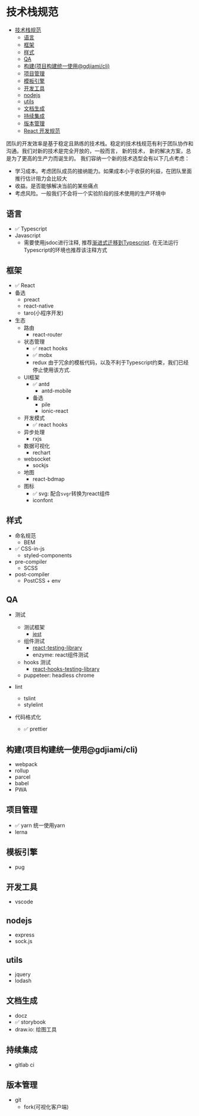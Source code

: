 # 技术栈规范

<!-- TOC -->

- [技术栈规范](#技术栈规范)
  - [语言](#语言)
  - [框架](#框架)
  - [样式](#样式)
  - [QA](#qa)
  - [构建(项目构建统一使用@gdjiami/cli)](#构建项目构建统一使用gdjiamicli)
  - [项目管理](#项目管理)
  - [模板引擎](#模板引擎)
  - [开发工具](#开发工具)
  - [nodejs](#nodejs)
  - [utils](#utils)
  - [文档生成](#文档生成)
  - [持续集成](#持续集成)
  - [版本管理](#版本管理)
  - [React 开发规范](#react-开发规范)

<!-- /TOC -->

团队的开发效率是基于稳定且熟练的技术栈。稳定的技术栈规范有利于团队协作和沟通。我们对新的技术是完全开放的，一般而言， 新的技术， 新的解决方案，总是为了更高的生产力而诞生的。 我们容纳一个新的技术选型会有以下几点考虑：

- 学习成本。考虑团队成员的接纳能力。如果成本小于收获的利益，在团队里面推行估计阻力会比较大
- 收益。是否能够解决当前的某些痛点
- 考虑风险。一般我们不会将一个实验阶段的技术使用的生产环境中

## 语言

- ✅ Typescript
- Javascript
  - 需要使用jsdoc进行注释, 推荐[渐进式迁移到Typescript](https://www.typescriptlang.org/docs/handbook/type-checking-javascript-files.html). 在无法运行Typescript的环境也推荐该注释方式

## 框架
- ✅ React
- 备选
  - preact
  - react-native
  - taro(小程序开发)
- 生态
  - 路由
    - react-router
  - 状态管理
    - ✅ react hooks
    - ✅ mobx
    - redux 由于冗余的模板代码，以及不利于Typescript约束，我们已经停止使用该方式.
  - UI框架
    - ✅ antd
      - antd-mobile
    - 备选
      - pile
      - ionic-react
  - 开发模式
    - ✅ react hooks
  - 异步处理
    - rxjs
  - 数据可视化
    - rechart
  - websocket
    - sockjs
  - 地图
    - react-bdmap
  - 图标
    - ✅ svg: 配合`svgr`转换为react组件
    - iconfont

## 样式

- 命名规范
  - BEM
- ✅ CSS-in-js
  - styled-components
- pre-compiler
  - SCSS
- post-compiler
  - PostCSS + env

## QA

- 测试
  - 测试框架
    - [jest](https://jestjs.io/docs/en/tutorial-react)
  - 组件测试
    - [react-testing-library](https://github.com/kentcdodds/react-testing-library)
    - enzyme: react组件测试
  - hooks 测试
    - [react-hooks-testing-library](https://github.com/mpeyper/react-hooks-testing-library)
  - puppeteer: headless chrome

- lint
  - tslint
  - stylelint

- 代码格式化
  - ✅ prettier

## 构建(项目构建统一使用@gdjiami/cli)

- webpack
- rollup
- parcel
- babel
- PWA

## 项目管理

- ✅ yarn 统一使用yarn
- lerna

## 模板引擎

- pug

## 开发工具

- vscode

## nodejs

- express
- sock.js

## utils

- jquery
- lodash

## 文档生成

- docz
- ✅ storybook 
- draw.io: 绘图工具

## 持续集成

- gitlab ci

## 版本管理

- git
  - fork(可视化客户端)

